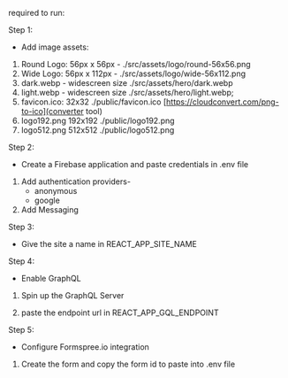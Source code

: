 <!--
docker:
https://medium.com/devops-with-valentine/how-to-deploy-a-docker-container-to-aws-elastic-beanstalk-using-aws-cli-87ccef0d5189

https://docs.aws.amazon.com/elasticbeanstalk/latest/dg/RelatedResources.html?icmpid=docs_elasticbeanstalk_console

.ebextensions
https://johanrin.medium.com/i-deployed-a-server-side-react-app-with-aws-elastic-beanstalk-heres-what-i-learned-34c8399079c5
-->

required to run:

Step 1:

-   Add image assets:

1. Round Logo: 56px x 56px - ./src/assets/logo/round-56x56.png
2. Wide Logo: 56px x 112px - ./src/assets/logo/wide-56x112.png
3. dark.webp - widescreen size ./src/assets/hero/dark.webp
4. light.webp - widescreen size ./src/assets/hero/light.webp;
5. favicon.ico: 32x32 ./public/favicon.ico
   [https://cloudconvert.com/png-to-ico](converter tool)
6. logo192.png 192x192 ./public/logo192.png
7. logo512.png 512x512 ./public/logo512.png

Step 2:

-   Create a Firebase application and paste credentials in .env file

1. Add authentication providers-
    - anonymous
    - google
2. Add Messaging

Step 3:

-   Give the site a name in REACT_APP_SITE_NAME

Step 4:

-   Enable GraphQL

1. Spin up the GraphQL Server

2. paste the endpoint url in REACT_APP_GQL_ENDPOINT

Step 5:

-   Configure Formspree.io integration

1.  Create the form and copy the form id to paste into .env file
